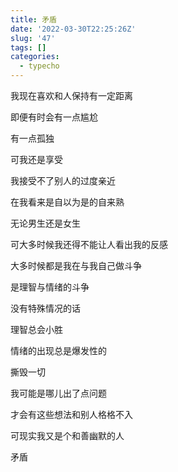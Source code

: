 ```yaml
---
title: 矛盾
date: '2022-03-30T22:25:26Z'
slug: '47'
tags: []
categories:
  - typecho
---
```

我现在喜欢和人保持有一定距离

即便有时会有一点尴尬

有一点孤独

可我还是享受

我接受不了别人的过度亲近

在我看来是自以为是的自来熟

无论男生还是女生

可大多时候我还得不能让人看出我的反感

大多时候都是我在与我自己做斗争

是理智与情绪的斗争

没有特殊情况的话

理智总会小胜

情绪的出现总是爆发性的

撕毁一切

我可能是哪儿出了点问题

才会有这些想法和别人格格不入

可现实我又是个和善幽默的人

矛盾
